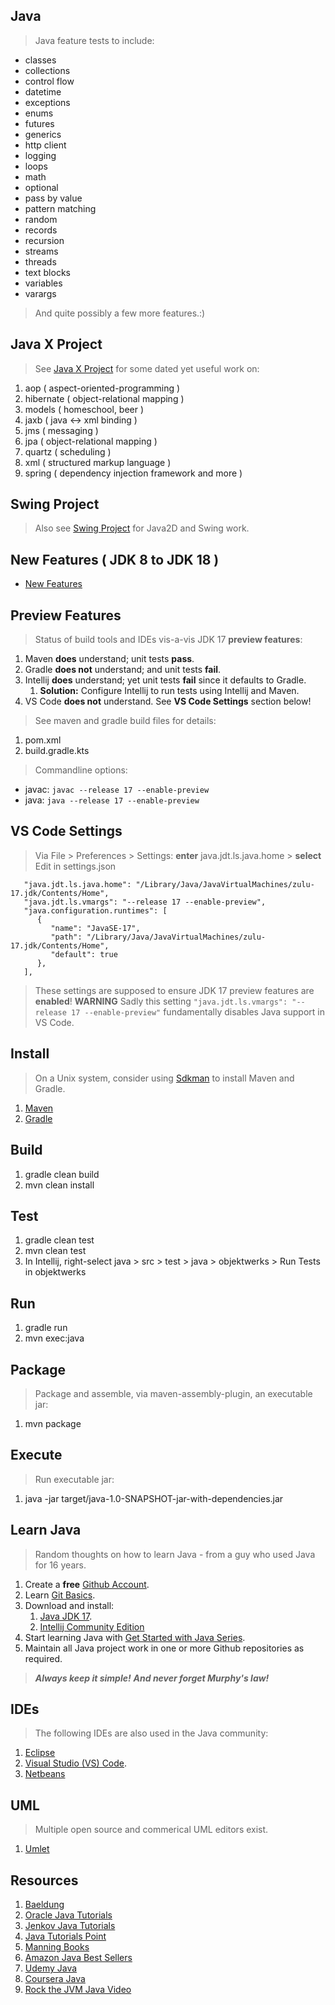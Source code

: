Java
----
>Java feature tests to include:
* classes
* collections
* control flow
* datetime
* exceptions
* enums
* futures
* generics
* http client
* logging
* loops
* math
* optional
* pass by value
* pattern matching
* random
* records
* recursion
* streams
* threads
* text blocks
* variables
* varargs
>And quite possibly a few more features.:)

Java X Project
--------------
>See [Java X Project](https://github.com/objektwerks/java.x) for some dated yet useful work on:
1. aop ( aspect-oriented-programming )
2. hibernate ( object-relational mapping )
3. models ( homeschool, beer )
4. jaxb ( java <-> xml binding )
5. jms ( messaging )
6. jpa ( object-relational mapping )
7. quartz ( scheduling )
8. xml ( structured markup language )
9. spring ( dependency injection framework and more )

Swing Project
-------------
>Also see [Swing Project](https://github.com/objektwerks/swing) for Java2D and Swing work.

New Features ( JDK 8 to JDK 18 )
--------------------------------
* [New Features](https://advancedweb.hu/a-categorized-list-of-all-java-and-jvm-features-since-jdk-8-to-18/)

Preview Features
----------------
>Status of build tools and IDEs vis-a-vis JDK 17 **preview features**:
1. Maven **does** understand; unit tests **pass**.
2. Gradle **does not** understand; and unit tests **fail**.
3. Intellij **does** understand; yet unit tests **fail** since it defaults to Gradle. 
   1. **Solution:** Configure Intellij to run tests using Intellij and Maven.
4. VS Code **does not** understand. See **VS Code Settings** section below!
>See maven and gradle build files for details:
1. pom.xml
2. build.gradle.kts
>Commandline options:
* javac: ```javac --release 17 --enable-preview```
* java: ```java --release 17 --enable-preview```

VS Code Settings
----------------
>Via File > Preferences > Settings: **enter** java.jdt.ls.java.home > **select** Edit in settings.json
```
   "java.jdt.ls.java.home": "/Library/Java/JavaVirtualMachines/zulu-17.jdk/Contents/Home",
   "java.jdt.ls.vmargs": "--release 17 --enable-preview",
   "java.configuration.runtimes": [
      {
         "name": "JavaSE-17",
         "path": "/Library/Java/JavaVirtualMachines/zulu-17.jdk/Contents/Home",
         "default": true
      },    
   ],
```
>These settings are supposed to ensure JDK 17 preview features are **enabled**!
>**WARNING** Sadly this setting ```"java.jdt.ls.vmargs": "--release 17 --enable-preview"```
>fundamentally disables Java support in VS Code.

Install
-------
>On a Unix system, consider using [Sdkman](https://sdkman.io/) to install Maven and Gradle.
1. [Maven](https://maven.apache.org/)
2. [Gradle](https://gradle.org/)

Build
-----
1. gradle clean build
2. mvn clean install

Test
----
1. gradle clean test
2. mvn clean test
3. In Intellij, right-select java > src > test > java > objektwerks > Run Tests in objektwerks

Run
---
1. gradle run
2. mvn exec:java

Package
-------
>Package and assemble, via maven-assembly-plugin, an executable jar:
1. mvn package

Execute
-------
>Run executable jar:
1. java -jar target/java-1.0-SNAPSHOT-jar-with-dependencies.jar

Learn Java
----------
>Random thoughts on how to learn Java - from a guy who used Java for 16 years.
1. Create a **free** [Github Account](https://github.com).
2. Learn [Git Basics](https://www.freecodecamp.org/news/learn-the-basics-of-git-in-under-10-minutes-da548267cc91/).
3. Download and install:
   1. [Java JDK 17](https://www.oracle.com/java/technologies/downloads/#java17).
   2. [Intellij Community Edition](https://www.jetbrains.com/idea/download/#section=mac)
4. Start learning Java with [Get Started with Java Series](https://www.baeldung.com/get-started-with-java-series).
5. Maintain all Java project work in one or more Github repositories as required.

>***Always keep it simple!*** ***And never forget Murphy's law!***

IDEs
----
>The following IDEs are also used in the Java community:
1. [Eclipse](https://www.eclipse.org/downloads/packages/release/kepler/sr1/eclipse-ide-java-developers)
2. [Visual Studio (VS) Code]( https://code.visualstudio.com/download ).
3. [Netbeans](https://netbeans.apache.org/)

UML
---
>Multiple open source and commerical UML editors exist.
1. [Umlet](https://www.umlet.com/)

Resources
---------
1. [Baeldung](https://www.baeldung.com/)
2. [Oracle Java Tutorials](https://docs.oracle.com/javase/tutorial/)
3. [Jenkov Java Tutorials](https://jenkov.com/tutorials/java/index.html)
4. [Java Tutorials Point](https://www.tutorialspoint.com/java/index.htm)
5. [Manning Books](https://www.manning.com/)
6. [Amazon Java Best Sellers](https://www.amazon.com/Best-Sellers-Books-Java-Programming/zgbs/books/3608)
7. [Udemy Java](https://www.udemy.com/courses/search/?src=ukw&q=java)
8. [Coursera Java](https://www.coursera.org/search?query=java&)
9. [Rock the JVM Java Video](https://www.youtube.com/watch?v=sjGjoDiD2F8)